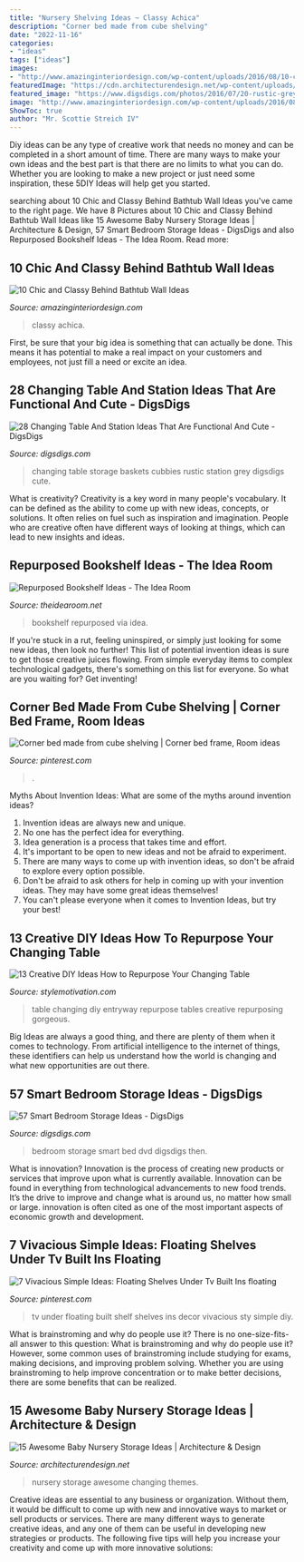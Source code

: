 ```yaml
---
title: "Nursery Shelving Ideas ~ Classy Achica"
description: "Corner bed made from cube shelving"
date: "2022-11-16"
categories:
- "ideas"
tags: ["ideas"]
images:
- "http://www.amazinginteriordesign.com/wp-content/uploads/2016/08/10-chic-and-classy-behind-bathtub-wall-ideas-2.jpg"
featuredImage: "https://cdn.architecturendesign.net/wp-content/uploads/2014/09/226.jpg"
featured_image: "https://www.digsdigs.com/photos/2016/07/20-rustic-grey-changing-table-with-cubbies-for-storage.jpg"
image: "http://www.amazinginteriordesign.com/wp-content/uploads/2016/08/10-chic-and-classy-behind-bathtub-wall-ideas-2.jpg"
ShowToc: true
author: "Mr. Scottie Streich IV"
---
```



Diy ideas can be any type of creative work that needs no money and can be completed in a short amount of time. There are many ways to make your own ideas and the best part is that there are no limits to what you can do. Whether you are looking to make a new project or just need some inspiration, these 5DIY Ideas will help get you started.

	

		
searching about 10 Chic and Classy Behind Bathtub Wall Ideas you've came to the right page. We have 8 Pictures about 10 Chic and Classy Behind Bathtub Wall Ideas like 15 Awesome Baby Nursery Storage Ideas | Architecture &amp; Design, 57 Smart Bedroom Storage Ideas - DigsDigs and also Repurposed Bookshelf Ideas - The Idea Room. Read more:
		
    
## 10 Chic And Classy Behind Bathtub Wall Ideas

<img loading=lazy src="http://www.amazinginteriordesign.com/wp-content/uploads/2016/08/10-chic-and-classy-behind-bathtub-wall-ideas-2.jpg" onerror="this.onerror=null;this.src='https://tse3.mm.bing.net/th?id=OIP.TI3SHE64RVNkfjlRqv_TiwHaLE&amp;pid=15.1';" alt="10 Chic and Classy Behind Bathtub Wall Ideas">

_Source: amazinginteriordesign.com_

>classy achica. 

	

First, be sure that your big idea is something that can actually be done. This means it has potential to make a real impact on your customers and employees, not just fill a need or excite an idea.

    
## 28 Changing Table And Station Ideas That Are Functional And Cute - DigsDigs

<img loading=lazy src="https://www.digsdigs.com/photos/2016/07/20-rustic-grey-changing-table-with-cubbies-for-storage.jpg" onerror="this.onerror=null;this.src='https://tse1.mm.bing.net/th?id=OIP.uP2FBcOo_-3G19Zh4qDR8wHaKk&amp;pid=15.1';" alt="28 Changing Table And Station Ideas That Are Functional And Cute - DigsDigs">

_Source: digsdigs.com_

>changing table storage baskets cubbies rustic station grey digsdigs cute. 

	

What is creativity?
Creativity is a key word in many people's vocabulary. It can be defined as the ability to come up with new ideas, concepts, or solutions. It often relies on fuel such as inspiration and imagination. People who are creative often have different ways of looking at things, which can lead to new insights and ideas.

    
## Repurposed Bookshelf Ideas - The Idea Room

<img loading=lazy src="https://www.theidearoom.net/wp-content/uploads/2016/08/e2fc37b5acf1af078500be0e5777ae4e.jpg" onerror="this.onerror=null;this.src='https://tse4.mm.bing.net/th?id=OIP.4vw3tazxrweFAL4OV3euTgHaJ3&amp;pid=15.1';" alt="Repurposed Bookshelf Ideas - The Idea Room">

_Source: theidearoom.net_

>bookshelf repurposed via idea. 

	

If you're stuck in a rut, feeling uninspired, or simply just looking for some new ideas, then look no further! This list of potential invention ideas is sure to get those creative juices flowing. From simple everyday items to complex technological gadgets, there's something on this list for everyone. So what are you waiting for? Get inventing!

    
## Corner Bed Made From Cube Shelving | Corner Bed Frame, Room Ideas

<img loading=lazy src="https://i.pinimg.com/736x/f3/4a/31/f34a31470fbdfbc84198acabcb940ef1.jpg" onerror="this.onerror=null;this.src='https://tse2.mm.bing.net/th?id=OIP.5-zSOGMK7yhDyAr9TmVPOQHaFj&amp;pid=15.1';" alt="Corner bed made from cube shelving | Corner bed frame, Room ideas">

_Source: pinterest.com_

>. 

	

Myths About Invention Ideas: What are some of the myths around invention ideas?
1. Invention ideas are always new and unique.
2. No one has the perfect idea for everything.
3. Idea generation is a process that takes time and effort.
4. It's important to be open to new ideas and not be afraid to experiment.
5. There are many ways to come up with invention ideas, so don't be afraid to explore every option possible.
6. Don't be afraid to ask others for help in coming up with your invention ideas. They may have some great ideas themselves!
7. You can't please everyone when it comes to Invention Ideas, but try your best!

    
## 13 Creative DIY Ideas How To Repurpose Your Changing Table

<img loading=lazy src="https://www.diyncrafts.com/wp-content/uploads/2017/12/13-entryway-table.jpg" onerror="this.onerror=null;this.src='https://tse3.mm.bing.net/th?id=OIP.60rvK4ezyD_aNHq_4ka44AHaOb&amp;pid=15.1';" alt="13 Creative DIY Ideas How to Repurpose Your Changing Table">

_Source: stylemotivation.com_

>table changing diy entryway repurpose tables creative repurposing gorgeous. 

	

Big Ideas are always a good thing, and there are plenty of them when it comes to technology. From artificial intelligence to the internet of things, these identifiers can help us understand how the world is changing and what new opportunities are out there.

    
## 57 Smart Bedroom Storage Ideas - DigsDigs

<img loading=lazy src="https://www.digsdigs.com/photos/smart-bedroom-storage-ideas-42.jpg" onerror="this.onerror=null;this.src='https://tse3.mm.bing.net/th?id=OIP.7ew57lCaB7So3PVPieq-aAHaJQ&amp;pid=15.1';" alt="57 Smart Bedroom Storage Ideas - DigsDigs">

_Source: digsdigs.com_

>bedroom storage smart bed dvd digsdigs then. 

	

What is innovation?
Innovation is the process of creating new products or services that improve upon what is currently available. Innovation can be found in everything from technological advancements to new food trends. It’s the drive to improve and change what is around us, no matter how small or large. innovation is often cited as one of the most important aspects of economic growth and development.

    
## 7 Vivacious Simple Ideas: Floating Shelves Under Tv Built Ins Floating

<img loading=lazy src="https://i.pinimg.com/736x/3d/b6/07/3db607c30fc4ea8410d6d989e59ee7a7.jpg" onerror="this.onerror=null;this.src='https://tse4.mm.bing.net/th?id=OIP.1FrFcXW5CZ1XpvhJfzGRagHaPZ&amp;pid=15.1';" alt="7 Vivacious Simple Ideas: Floating Shelves Under Tv Built Ins floating">

_Source: pinterest.com_

>tv under floating built shelf shelves ins decor vivacious sty simple diy. 

	

What is brainstroming and why do people use it?
There is no one-size-fits-all answer to this question: What is brainstroming and why do people use it? However, some common uses of brainstroming include studying for exams, making decisions, and improving problem solving. Whether you are using brainstroming to help improve concentration or to make better decisions, there are some benefits that can be realized.

    
## 15 Awesome Baby Nursery Storage Ideas | Architecture &amp; Design

<img loading=lazy src="https://cdn.architecturendesign.net/wp-content/uploads/2014/09/226.jpg" onerror="this.onerror=null;this.src='https://tse2.mm.bing.net/th?id=OIP.n7FiGijXaUVrsf5li2FVgAHaFM&amp;pid=15.1';" alt="15 Awesome Baby Nursery Storage Ideas | Architecture &amp; Design">

_Source: architecturendesign.net_

>nursery storage awesome changing themes. 

	

Creative ideas are essential to any business or organization. Without them, it would be difficult to come up with new and innovative ways to market or sell products or services. There are many different ways to generate creative ideas, and any one of them can be useful in developing new strategies or products. The following five tips will help you increase your creativity and come up with more innovative solutions: 

